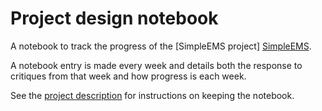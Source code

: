 # Project design notebook

[Description]: https://github.com/hmc-cs111-fall2015/project#user-content-design-notebook
[SimpleEMS]: https://github.com/mjeongDSL/SimpleEMS


A notebook to track the progress of the [SimpleEMS project] [SimpleEMS].

A notebook entry is made every week and details both the response to critiques from that week and how progress is each week.

See the [project description][description] for instructions on keeping the 
notebook.
